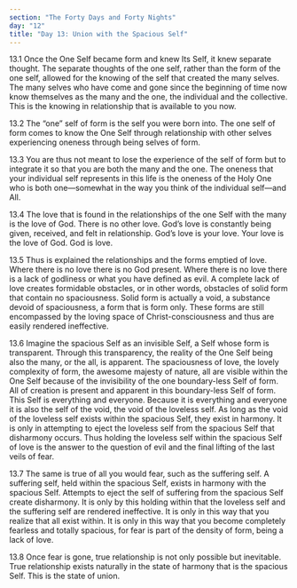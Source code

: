 ```yaml
---
section: "The Forty Days and Forty Nights"
day: "12"
title: "Day 13: Union with the Spacious Self"
---
```


13.1 Once the One Self became form and knew Its Self, it knew separate
thought. The separate thoughts of the one self, rather than the form of
the one self, allowed for the knowing of the self that created the many
selves. The many selves who have come and gone since the beginning of
time now know themselves as the many and the one, the individual and the
collective. This is the knowing in relationship that is available to you
now.

13.2 The “one” self of form is the self you were born into. The one self
of form comes to know the One Self through relationship with other
selves experiencing oneness through being selves of form.

13.3 You are thus not meant to lose the experience of the self of form
but to integrate it so that you are both the many and the one. The
oneness that your individual self represents in this life is the oneness
of the Holy One who is both one—somewhat in the way you think of the
individual self—and All.

13.4 The love that is found in the relationships of the one Self with
the many is the love of God. There is no other love. God’s love is
constantly being given, received, and felt in relationship. God’s love
is your love. Your love is the love of God. God is love.

13.5 Thus is explained the relationships and the forms emptied of love.
Where there is no love there is no God present. Where there is no love
there is a lack of godliness or what you have defined as evil. A
complete lack of love creates formidable obstacles, or in other words,
obstacles of solid form that contain no spaciousness. Solid form is
actually a void, a substance devoid of spaciousness, a form that is form
only. These forms are still encompassed by the loving space of
Christ-consciousness and thus are easily rendered ineffective.

13.6 Imagine the spacious Self as an invisible Self, a Self whose form
is transparent. Through this transparency, the reality of the One Self
being also the many, or the all, is apparent. The spaciousness of love,
the lovely complexity of form, the awesome majesty of nature, all are
visible within the One Self because of the invisibility of the one
boundary-less Self of form. All of creation is present and apparent in
this boundary-less Self of form. This Self is everything and everyone.
Because it is everything and everyone it is also the self of the void,
the void of the loveless self. As long as the void of the loveless self
exists within the spacious Self, they exist in harmony. It is only in
attempting to eject the loveless self from the spacious Self that
disharmony occurs. Thus holding the loveless self within the spacious
Self of love is the answer to the question of evil and the final lifting
of the last veils of fear.

13.7 The same is true of all you would fear, such as the suffering self.
A suffering self, held within the spacious Self, exists in harmony with
the spacious Self. Attempts to eject the self of suffering from the
spacious Self create disharmony. It is only by this holding within that
the loveless self and the suffering self are rendered ineffective. It is
only in this way that you realize that all exist within. It is only in
this way that you become completely fearless and totally spacious, for
fear is part of the density of form, being a lack of love.

13.8 Once fear is gone, true relationship is not only possible but
inevitable. True relationship exists naturally in the state of harmony
that is the spacious Self. This is the state of union.

